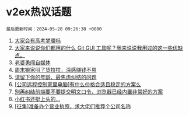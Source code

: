 # v2ex热议话题

`最后更新时间：2024-05-28 09:26:38 +0800`

1. [大家会有高考梦魇吗](https://www.v2ex.com/t/1044208)
1. [大家来说说你们都用的什么 Git GUI 工具呢？我来说说我用过的这一些优缺点。](https://www.v2ex.com/t/1044211)
1. [老婆勇闯自媒体](https://www.v2ex.com/t/1044228)
1. [周末搬家叫了货拉拉，深感赚钱不易](https://www.v2ex.com/t/1044247)
1. [请留下你的年龄、最焦虑纠结的问题](https://www.v2ex.com/t/1044332)
1. [[公司远程控制家里电脑]有什么价格合适且稳定的方案么](https://www.v2ex.com/t/1044318)
1. [别再纠结前端要不要提交明文口令，浏览器已经内置非常好的方案](https://www.v2ex.com/t/1044263)
1. [小红书还挺上头的...](https://www.v2ex.com/t/1044286)
1. [[征集]准备办个营业执照，求大佬们推荐个公司名称](https://www.v2ex.com/t/1044315)

